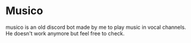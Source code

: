 # Musico
musico is an old discord bot made by me to play music in vocal channels. He doesn't work anymore but feel free to check.
